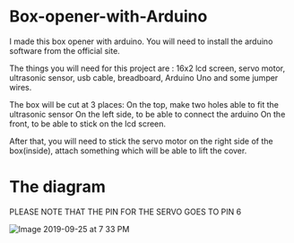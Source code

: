 # Box-opener-with-Arduino
I made this box opener with arduino. You will need to install the arduino software from the official site. 

The things you will need for this project are : 16x2 lcd screen, servo motor, ultrasonic sensor, usb cable, breadboard,
Arduino Uno and some jumper wires.


The box will be cut at 3 places:
On the top, make two holes able to fit the ultrasonic sensor
On the left side, to be able to connect the arduino
On the front, to be able to stick on the lcd screen.

After that, you will need to stick the servo motor on the right side of the box(inside), attach something which will be able 
to lift the cover.


# The diagram

PLEASE NOTE THAT THE PIN FOR THE SERVO GOES TO PIN 6

![Image 2019-09-25 at 7 33 PM](https://user-images.githubusercontent.com/50530429/65647077-7113f800-dfcb-11e9-94e7-7aede1974bd1.jpg)

